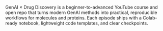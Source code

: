 GenAI × Drug Discovery is a beginner-to-advanced YouTube course and open repo that turns modern GenAI methods into practical, reproducible workflows for molecules and proteins. Each episode ships with a Colab-ready notebook, lightweight code templates, and clear checkpoints.
